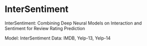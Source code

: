 # InterSentiment
InterSentiment: Combining Deep Neural Models on Interaction and Sentiment for Review Rating Prediction

Model: InterSentiment
Data: IMDB, Yelp-13, Yelp-14
